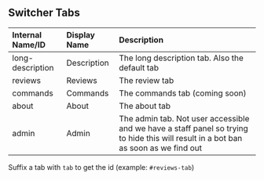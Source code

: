 ## Switcher Tabs

| Internal Name/ID | Display Name | Description  |
| :--- | :--- | :--- |
| long-description | Description | The long description tab. Also the default tab |
| reviews | Reviews | The review tab |
| commands | Commands | The commands tab (coming soon) |
| about | About | The about tab |
| admin | Admin | The admin tab. Not user accessible and we have a staff panel so trying to hide this will result in a bot ban as soon as we find out |

Suffix a tab with `tab` to get the id (example: `#reviews-tab`)
